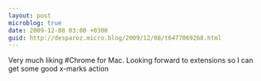 ```yaml
---
layout: post
microblog: true
date: 2009-12-08 03:00 +0300
guid: http://desparoz.micro.blog/2009/12/08/t6477069268.html
---
```

Very much liking #Chrome for Mac. Looking forward to extensions so I can get some good x-marks action
